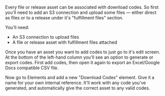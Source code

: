 Every file or release asset can be associated with download codes. So first you'll need to add an S3
connection and upload some files — either direct as files or to a release under it's "fulfillment files" 
section. 

You'll need:  

 - An S3 connection to upload files
 - A file or release asset with fulfillment files attached

Once you have an asset you want to add codes to just go to it's edit screen. At the bottom of the 
left-hand column you'll see an option to generate or export codes. First add codes, then open it again 
to export an Excel/Google Docs compatible CSV file. 

Now go to Elements and add a new "Download Codes" element. Give it a name for your own internal reference. 
It'll work with any code you've generated, and automatically give the correct asset to any valid codes. 